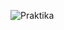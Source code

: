
![Praktika](https://user-images.githubusercontent.com/91042807/225882641-7185e725-e603-46ab-a17f-2258c8b2db51.png)
